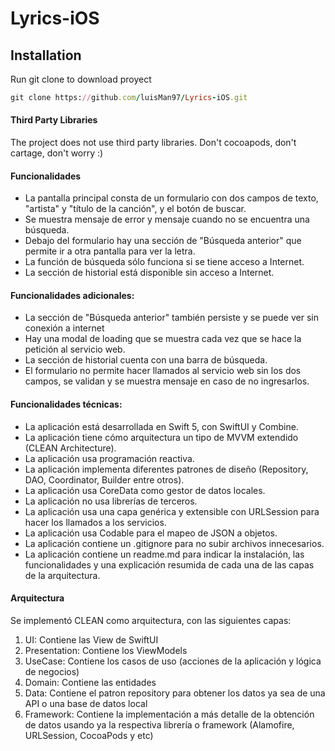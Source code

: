 # Lyrics-iOS

## Installation
Run git clone to download proyect

```ruby
git clone https://github.com/luisMan97/Lyrics-iOS.git
```

#### Third Party Libraries
The project does not use third party libraries. Don't cocoapods, don't cartage, don't worry :)

#### Funcionalidades
- La pantalla principal consta de un formulario con dos campos de texto, "artista" y "título de la canción", y el botón de buscar.
- Se muestra mensaje de error y mensaje cuando no se encuentra una búsqueda.
- Debajo del formulario hay una sección de "Búsqueda anterior" que permite ir a otra pantalla para ver la letra.
- La función de búsqueda sólo funciona si se tiene acceso a Internet.
- La sección de historial está disponible sin acceso a Internet.

#### Funcionalidades adicionales: 
- La sección de "Búsqueda anterior" también persiste y se puede ver sin conexión a internet
- Hay una modal de loading que se muestra cada vez que se hace la petición al servicio web.
- La sección de historial cuenta con una barra de búsqueda.
- El formulario no permite hacer llamados al servicio web sin los dos campos, se validan y se muestra mensaje en caso de no ingresarlos.

#### Funcionalidades técnicas:
- La aplicación está desarrollada en Swift 5, con SwiftUI y Combine.
- La aplicación tiene cómo arquitectura un tipo de MVVM extendido (CLEAN Architecture).
- La aplicación usa programación reactiva.
- La aplicación implementa diferentes patrones de diseño (Repository, DAO, Coordinator, Builder entre otros).
- La aplicación usa CoreData como gestor de datos locales.
- La aplicación no usa librerías de terceros.
- La aplicación usa una capa genérica y extensible con URLSession para hacer los llamados a los servicios.  
- La aplicación usa Codable para el mapeo de JSON a objetos. 
- La aplicación contiene un .gitignore para no subir archivos innecesarios.
- La aplicación contiene un readme.md para indicar la instalación, las funcionalidades y una explicación resumida de cada una de las capas de la arquitectura.

#### Arquitectura
Se implementó CLEAN como arquitectura, con las siguientes capas:
1) UI: Contiene las View de SwiftUI
2) Presentation: Contiene los ViewModels
3) UseCase: Contiene los casos de uso (acciones de la aplicación y lógica de negocios)
4) Domain: Contiene las entidades
5) Data: Contiene el patron repository para obtener los datos ya sea de una API o una base de datos local
6) Framework: Contiene la implementación a más detalle de la obtención de datos usando ya la respectiva librería o framework (Alamofire, URLSession, CocoaPods y etc)
